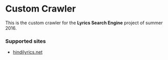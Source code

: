 # Custom Crawler

This is the custom crawler for the **Lyrics Search Engine** project of summer 2016.

### Supported sites
* [hindilyrics.net](hindilyrics.net)